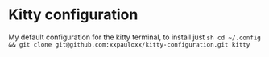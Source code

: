 # Kitty configuration
My default configuration for the kitty terminal, to install just ```sh cd ~/.config && git clone git@github.com:xxpauloxx/kitty-configuration.git kitty```
